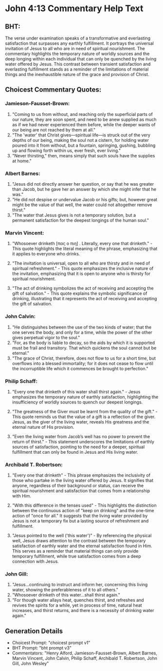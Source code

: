# John 4:13 Commentary Help Text

## BHT:
The verse under examination speaks of a transformative and everlasting satisfaction that surpasses any earthly fulfillment. It portrays the universal invitation of Jesus to all who are in need of spiritual nourishment. The commentary highlights the temporary nature of worldly sources and the deep longing within each individual that can only be quenched by the living water offered by Jesus. This contrast between transient satisfaction and everlasting fulfillment stands as a reminder of the limitations of material things and the inexhaustible nature of the grace and provision of Christ.

## Choicest Commentary Quotes:
### Jamieson-Fausset-Brown:
1. "Coming to us from without, and reaching only the superficial parts of our nature, they are soon spent, and need to be anew supplied as much as if we had never experienced them before, while the deeper wants of our being are not reached by them at all."
2. "The 'water' that Christ gives—spiritual life—is struck out of the very depths of our being, making the soul not a cistern, for holding water poured into it from without, but a fountain, springing, gushing, bubbling up and flowing forth within us, ever fresh, ever living."
3. "Never thirsting," then, means simply that such souls have the supplies at home."

### Albert Barnes:
1. "Jesus did not directly answer her question, or say that he was greater than Jacob, but he gave her an answer by which she might infer that he was."
2. "He did not despise or undervalue Jacob or his gifts; but, however great might be the value of that well, the water could not altogether remove thirst."
3. "The water that Jesus gives is not a temporary solution, but a permanent satisfaction for the deepest longings of the human soul."

### Marvin Vincent:
1. "Whosoever drinketh [πας ο πιη] . Literally, every one that drinketh." - This quote highlights the literal meaning of the phrase, emphasizing that it applies to everyone who drinks.

2. "The invitation is universal, open to all who are thirsty and in need of spiritual refreshment." - This quote emphasizes the inclusive nature of the invitation, emphasizing that it is open to anyone who is thirsty for spiritual nourishment.

3. "The act of drinking symbolizes the act of receiving and accepting the gift of salvation." - This quote explains the symbolic significance of drinking, illustrating that it represents the act of receiving and accepting the gift of salvation.

### John Calvin:
1. "He distinguishes between the use of the two kinds of water; that the one serves the body, and only for a time, while the power of the other gives perpetual vigor to the soul."
2. "For, as the body is liable to decay, so the aids by which it is supported must be frail and transitory. That which quickens the soul cannot but be eternal."
3. "The grace of Christ, therefore, does not flow to us for a short time, but overflows into a blessed immortality; for it does not cease to flow until the incorruptible life which it commences be brought to perfection."

### Philip Schaff:
1. "Every one that drinketh of this water shall thirst again." - Jesus emphasizes the temporary nature of earthly satisfaction, highlighting the insufficiency of worldly sources to quench our deepest longings.

2. "The greatness of the Giver must be learnt from the quality of the gift." - This quote reminds us that the value of a gift is a reflection of the giver. Jesus, as the giver of the living water, reveals His greatness and the eternal nature of His provision.

3. "Even the living water from Jacob’s well has no power to prevent the return of thirst." - This statement underscores the limitations of earthly sources of satisfaction, pointing to the need for a deeper, spiritual fulfillment that can only be found in Jesus and His living water.

### Archibald T. Robertson:
1. "Every one that drinketh" - This phrase emphasizes the inclusivity of those who partake in the living water offered by Jesus. It signifies that anyone, regardless of their background or status, can receive the spiritual nourishment and satisfaction that comes from a relationship with Him.

2. "With this difference in the tenses used" - This highlights the distinction between the continuous action of "keep on drinking" and the one-time action of "once for all." It suggests that the living water provided by Jesus is not a temporary fix but a lasting source of refreshment and fulfillment.

3. "Jesus pointed to the well ('this water')" - By referencing the physical well, Jesus draws attention to the contrast between the temporary satisfaction of earthly water and the eternal satisfaction found in Him. This serves as a reminder that material things can only provide temporary fulfillment, while true satisfaction comes from a deep connection with Jesus.

### John Gill:
1. "Jesus...continuing to instruct and inform her, concerning this living water, showing the preferableness of it to all others."
2. "Whosoever drinketh of this water...shall thirst again."
3. "For though water allays heat, quenches thirst, and refreshes and revives the spirits for a while, yet in process of time, natural heat increases, and thirst returns, and there is a necessity of drinking water again."


## Generation Details
- Choicest Prompt: "choicest prompt v1"
- BHT Prompt: "bht prompt v3"
- Commentators: "Henry Alford, Jamieson-Fausset-Brown, Albert Barnes, Marvin Vincent, John Calvin, Philip Schaff, Archibald T. Robertson, John Gill, John Wesley"
